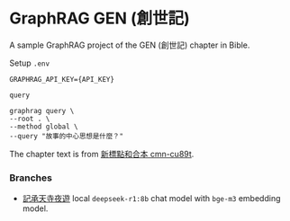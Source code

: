 # GraphRAG GEN (創世記)

A sample GraphRAG project of the GEN (創世記) chapter in Bible.

Setup `.env`
```
GRAPHRAG_API_KEY={API_KEY}
```

`query`
```base
graphrag query \
--root . \
--method global \
--query "故事的中心思想是什麼？"
```

The chapter text is from [新標點和合本 cmn-cu89t](https://github.com/horaceho/bibles/). 

### Branches
- [記承天寺夜遊](https://github.com/horaceho/graphrag-gen/tree/ollama-deepseek-bge-m3) local `deepseek-r1:8b` chat model with `bge-m3` embedding model.

